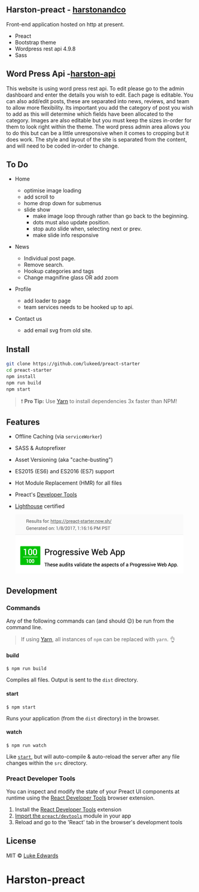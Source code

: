 ## Harston-preact - [harstonandco](http://ordinary-sack.surge.sh/)

Front-end application hosted on http at present.  

- Preact
- Bootstrap theme
- Wordpress rest api 4.9.8
- Sass

## Word Press Api  -[harston-api](http://harston-api.esy.es/wp-admin/index.php)

  This website is using word press rest api.  To edit please go to the admin dashboard and enter the details you wish to edit. Each page is editable. You can also add/edit posts, these are separated into news, reviews, and team to allow more flexibility.  Its important you add the category of post you wish to add as this will determine which fields have been allocated to the category. 
   Images are also editable but you must keep the sizes in-order for them to look right within the theme. The word press admin area allows you to do this but can be a little unresponsive when it comes to cropping but it does work. 
  The style and layout of the site is separated from the content, and will need to be coded in-order to change. 
 
## To Do

- Home 
  - optimise image loading
  - add scroll to
  - home drop down for submenus
  - slide show
     - make image loop through rather than go back to the beginning.
     - dots must also update position.
     - stop auto slide when, selecting next or prev. 
     - make slide info responsive

- News 
  - Individual post page.
  - Remove search.
  - Hookup categories and tags
  - Change magnifine glass OR add zoom

- Profile
  - add loader to page
  - team services needs to be hooked up to api.

- Contact us 
   - add email svg from old site.


## Install

```sh
git clone https://github.com/lukeed/preact-starter
cd preact-starter
npm install
npm run build
npm start
```

> :exclamation: **Pro Tip:** Use [Yarn](https://yarnpkg.com/) to install dependencies 3x faster than NPM!

## Features

* Offline Caching (via `serviceWorker`)
* SASS & Autoprefixer
* Asset Versioning (aka "cache-busting")
* ES2015 (ES6) and ES2016 (ES7) support
* Hot Module Replacement (HMR) for all files
* Preact's [Developer Tools](#preact-developer-tools)
* [Lighthouse](https://github.com/GoogleChrome/lighthouse) certified

  ![lightouse](src/static/img/lighthouse.jpg)

## Development

### Commands

Any of the following commands can (and should :wink:) be run from the command line.

> If using [Yarn](https://yarnpkg.com/), all instances of `npm` can be replaced with `yarn`. :ok_hand:

#### build

```
$ npm run build
```

Compiles all files. Output is sent to the `dist` directory.

#### start

```
$ npm start
```

Runs your application (from the `dist` directory) in the browser.

#### watch

```
$ npm run watch
```

Like [`start`](#start), but will auto-compile & auto-reload the server after any file changes within the `src` directory.

### Preact Developer Tools

You can inspect and modify the state of your Preact UI components at runtime using the [React Developer Tools](https://github.com/facebook/react-devtools) browser extension.

1. Install the [React Developer Tools](https://github.com/facebook/react-devtools) extension
2. [Import the `preact/devtools`](src/index.js#L23) module in your app
3. Reload and go to the 'React' tab in the browser's development tools

## License

MIT © [Luke Edwards](https://lukeed.com)
# Harston-preact
